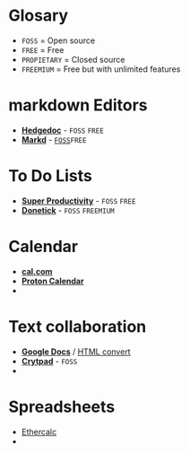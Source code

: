 # Glosary
- `FOSS` = Open source
- `FREE` = Free
- `PROPIETARY` = Closed  source
- `FREEMIUM` = Free but with unlimited features
# markdown Editors
- [**Hedgedoc**](https://hedgedoc.org/) - `FOSS` `FREE`
- [**Markd**](https://markd.it/) - [`FOSS`](https://github.com/hedgedoc/hedgedoc)`FREE`
# To Do Lists 
- [**Super Productivity**](https://super-productivity.com/) - `FOSS` `FREE`
- [**Donetick**](url) - `FOSS` `FREEMIUM`

# Calendar
- [**cal.com**](https://cal.com/)
- **[Proton Calendar](https://proton.me/calendar)**
- 

# Text collaboration
- [**Google Docs**](https://workspace.google.com/products/docs/) / [HTML convert](https://github.com/evbacher/gd2md-html)
- [**Crytpad**](https://cryptpad.fr) - `FOSS`
- [](https://)

# Spreadsheets
* [Ethercalc](https://ethercalc.net/)
* 
